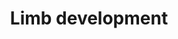 ---
annotations:
- id: PW:0000004
  parent: regulatory pathway
  type: Pathway Ontology
  value: regulatory pathway
authors:
- Kmastick
- Luke.fuhrman
- Josh.hanscom
- Jmelius
- Eweitz
description: ''
last-edited: 2021-05-23
organisms:
- Mus musculus
redirect_from:
- /index.php/Pathway:WP2589
- /instance/WP2589
revision: null
schema-jsonld:
- '@context': https://schema.org/
  '@id': https://wikipathways.github.io/pathways/WP2589.html
  '@type': Dataset
  creator:
    '@type': Organization
    name: WikiPathways
  description: ''
  keywords:
  - ''
  - CNS 39
  - CNS 65
  - CsB
  - Csc
  - Epha genes
  - Epha3
  - Epha4
  - Etv4
  - Etv5
  - Fgf genes
  - Fgf10
  - Fgf4
  - Fgf8
  - Gli3
  - Grem1
  - Hand1
  - Hoxd10
  - Hoxd11
  - Hoxd12
  - Hoxd13
  - Island 2
  - Island 4
  - Pitx1
  - Ptch1
  - Sall genes
  - Sall1
  - Sall3
  - Shh
  - Tbx genes
  - Tbx3
  - Tbx4
  - Tbx5
  license: CC0
  name: Limb development
seo: CreativeWork
title: Limb development
wpid: WP2589
---